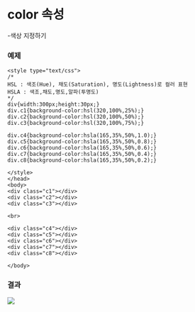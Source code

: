 # color 속성
-색상 지정하기

### 예제
```
<style type="text/css">
/*
HSL : 색조(Hue), 채도(Saturation), 명도(Lightness)로 컬러 표현
HSLA : 색조,채도,명도,알파(투명도)
*/
div{width:300px;height:30px;}
div.c1{background-color:hsl(320,100%,25%);}
div.c2{background-color:hsl(320,100%,50%);}
div.c3{background-color:hsl(320,100%,75%);}

div.c4{background-color:hsla(165,35%,50%,1.0);}
div.c5{background-color:hsla(165,35%,50%,0.8);}
div.c6{background-color:hsla(165,35%,50%,0.6);}
div.c7{background-color:hsla(165,35%,50%,0.4);}
div.c8{background-color:hsla(165,35%,50%,0.2);}

</style>
</head>
<body>
<div class="c1"></div>
<div class="c2"></div>
<div class="c3"></div>

<br>

<div class="c4"></div>
<div class="c5"></div>
<div class="c6"></div>
<div class="c7"></div>
<div class="c8"></div>

</body>
```

### 결과
![](https://velog.velcdn.com/images/so2i/post/d585c502-6261-4ba3-ac1e-0926bedf8b4d/image.PNG)
